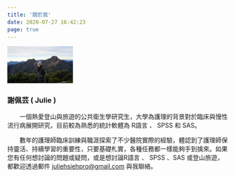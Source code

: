 ```yaml
---
title: '關於我'
date: 2020-07-27 16:42:23
page: true
---
```


<img src="../static/assets/img/mtJade/mt&me.jpg" width="150">

### 謝佩芸 ( Julie )

　　一個熱愛登山與旅遊的公共衛生學研究生，大學為護理的背景對於臨床與慢性流行病展開研究，目前較為熟悉的統計軟體為 R語言 、 SPSS 和 SAS。

　　數年的護理師臨床訓練與職涯探索了不少醫院實際的經驗，體認到了護理師保持靈活、持續學習的重要性，只要基礎札實，各種任務都一樣能夠手到擒來。如果您有任何想討論的問題或疑問，或是想討論R語言 、 SPSS 、SAS  或登山旅遊，都歡迎透過郵件 juliehsiehpro@gmail.com 與我聯絡。
